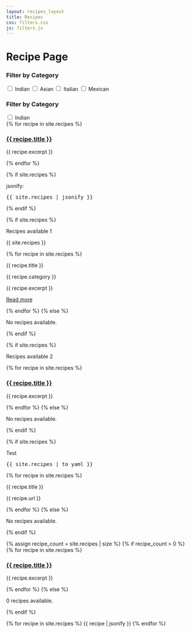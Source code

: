 ```yaml
---
layout: recipes_layout
title: Recipes
css: filters.css
js: filters.js
---
```


# Recipe Page

<div class="filters-container">
  <h3>Filter by Category</h3>
  <label>
    <input type="checkbox" class="filter-checkbox" value="indian" onchange="applyFilters()"> Indian
  </label>
  <label>
    <input type="checkbox" class="filter-checkbox" value="asian" onchange="applyFilters()"> Asian
  </label>
  <label>
    <input type="checkbox" class="filter-checkbox" value="italian" onchange="applyFilters()"> Italian
  </label>
  <label>
    <input type="checkbox" class="filter-checkbox" value="mexican" onchange="applyFilters()"> Mexican
  </label>
</div>
<!-- <script>
  function print_recipes() {
    for (let i = 0; i < recipes.length; i++) {
      console.log(i);
      console.log(recipes[i]);
    }
  }
</script> -->
<div class="filters-container">
  <h3>Filter by Category</h3>
  <label>
    <input type="checkbox" class="filter-checkbox" value="indian" onchange="print_recipes()"> Indian
  </label>
</div>


<div class="recipe-container">
  {% for recipe in site.recipes %}
    <div class="recipe-card" data-category="{{ recipe.category }}">
      <h3><a href="{{ recipe.url }}">{{ recipe.title }}</a></h3>
      <p>{{ recipe.excerpt }}</p>
    </div>
  {% endfor %}
</div>

<!-- <div class="filters-container">
  <h3>Print recipes</h3>
  <label>
    <input class="btn"  onchange="print_recipes()">
  </label>
</div> -->



<script>
  // Check if recipes exist within the DOM -> they are not, the console return is 'null'
  console.log(document.querySelector('.recipe-card')); 
</script>

{% if site.recipes %}
  <p>jsonify:</p>
  <pre>{{ site.recipes | jsonify }}</pre>
{% endif %}

{% if site.recipes %}
  <p>Recipes available 1</p>
  <p>{{ site.recipes }}</p>
  {% for recipe in site.recipes %}
    <p>{{ recipe.title }}</p>
    <p>{{ recipe.category }}</p>
    <p>{{ recipe.excerpt }}</p>
    <p><a href="{{ recipe.url }}">Read more</a></p>
  {% endfor %}
{% else %}
  <p>No recipes available.</p>
{% endif %}

{% if site.recipes %}
  <p>Recipes available 2</p>
  {% for recipe in site.recipes %}
    <div class="recipe-card">
      <h3><a href="{{ recipe.url }}">{{ recipe.title }}</a></h3>
      <p>{{ recipe.excerpt }}</p>
    </div>
  {% endfor %}
{% else %}
  <p>No recipes available.</p>
{% endif %}

{% if site.recipes %}
  <p> Test </p>
  <pre>{{ site.recipes | to_yaml }}</pre>
  {% for recipe in site.recipes %}
    <p>{{ recipe.title }}</p>
    <p>{{ recipe.url }}</p>
  {% endfor %}
{% else %}
  <p>No recipes available.</p>
{% endif %}

{% assign recipe_count = site.recipes | size %}
{% if recipe_count > 0 %}
  {% for recipe in site.recipes %}
    <div class="recipe-card">
      <h3><a href="{{ recipe.url }}">{{ recipe.title }}</a></h3>
      <p>{{ recipe.excerpt }}</p>
    </div>
  {% endfor %}
{% else %}
  <p>0 recipes available.</p>
{% endif %}


{% for recipe in site.recipes %}
  {{ recipe | jsonify }}
{% endfor %}
